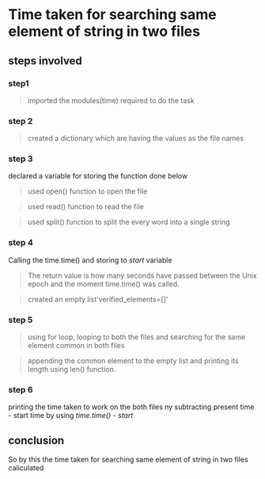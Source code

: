 # Time taken for searching same element of string in two files

## steps involved
### step1
> imported the modules(time) required to do the task 
### step 2
>created a dictionary which are having the values as the file names
### step 3
declared a variable for storing the function done below 
> used open() function to open the file 

>used read() function to read the file

> used split() function to split the every word into a single string

### step 4
Calling the time.time() and storing to *start* variable
>The return value is how many seconds have passed between the Unix epoch and the moment time.time() was called.

> created an empty list'verified_elements=[]'

### step 5
> using for loop, looping to both the files and searching for the same element common in both files

>appending the common element to the empty list and printing its length using len() function.

### step 6

printing the time taken to work on the both files ny subtracting present time - start time by using *time.time() - start*

## conclusion
So by this the time taken for searching same element of string in two files caliculated
